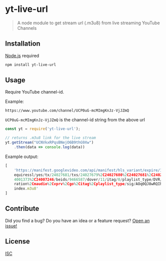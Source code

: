 # yt-live-url
>  A node module to get stream url (.m3u8) from live streaming YouTube Channels

## Installation
[Node.js](https://nodejs.org/en/) required
```bash
npm install yt-live-url
```

## Usage

Require YouTube channel-id.

Example: 

```https://www.youtube.com/channel/UCP0uG-mcMImgKnJz-VjJZmQ```

```UCP0uG-mcMImgKnJz-VjJZmQ``` is the channel-id string from the above url

```js
const yt = require('yt-live-url');

// returns .m3u8 link for the live stream 
yt.getStream("UCNVkxRPqsBNejO6B9thG9Xw")
    .then(data => console.log(data))
```
Example output:
```js
[
    'https://manifest.googlevideo.com/api/manifest/hls_variant/expire/1627911545/ei/GaEHYYSlLIWK4t4PiJuQqAs/ip/<ip address>/id/_WK30gnY3_4.13/source/yt_live_broadcast/r
    equiressl/yes/tx/24027681/txs/24027679%2C24027680%2C24027681%2C24027682/hfr/1/playlist_duration/30/manifest_duration/30/maudio/1/vprv/1/go/1/nvgoi/1/keepalive/yes/fexp/2
    4001373%2C24007246/beids/9466587/dover/11/itag/0/playlist_type/DVR/sparams/expire%2Cei%2Cip%2Cid%2Csource%2Crequiressl%2Ctx%2Ctxs%2Chfr%2Cplaylist_duration%2Cmanifest_du
    ration%2Cmaudio%2Cvprv%2Cgo%2Citag%2Cplaylist_type/sig/AOq0QJ8wRQIhAJ5jTt77Xy3072tYRc2ZMPPVoE9ucUYGij1hZ2JEphd0AiARnnQfqo6ejwKZvgpe0yRxupODNwj7QsSfwkb4QyPkfA%3D%3D/file/
    index.m3u8'
]
```

## Contribute
Did you find a bug? Do you have an idea or a feature request? [Open an issue!](https://github.com/arapurayil/yt-live-url/issues)

## License
[ISC](https://github.com/arapurayil/yt-live-url/blob/master/LICENSE)
